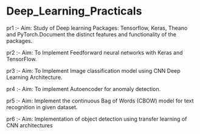 # Deep_Learning_Practicals

pr1 :- Aim: Study of Deep learning Packages: Tensorflow, Keras, Theano and PyTorch.Document the distinct
features and functionality of the packages.

pr2 :- Aim: To Implement Feedforward neural networks with Keras and TensorFlow.

pr3 :- Aim: To Implement Image classification model using CNN Deep Learning Architecture.

pr4 :- Aim: To implement Autoencoder for anomaly detection.

pr5 :- Aim: Implement the continuous Bag of Words (CBOW) model for text recognition in given dataset.

pr6 :- Aim: Implementation of object detection using transfer learning of CNN architectures
